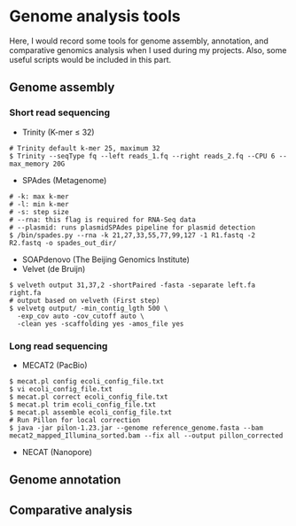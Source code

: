 # Genome analysis tools

Here, I would record some tools for genome assembly, annotation, and comparative genomics analysis when I used during my projects. Also, some useful scripts would be included in this part.

## Genome assembly
### Short read sequencing
- Trinity (K-mer ≤ 32)
```
# Trinity default k-mer 25, maximum 32
$ Trinity --seqType fq --left reads_1.fq --right reads_2.fq --CPU 6 --max_memory 20G 
```

- SPAdes (Metagenome)
```
# -k: max k-mer
# -l: min k-mer
# -s: step size
# --rna: this flag is required for RNA-Seq data
# --plasmid: runs plasmidSPAdes pipeline for plasmid detection
$ /bin/spades.py --rna -k 21,27,33,55,77,99,127 -1 R1.fastq -2 R2.fastq -o spades_out_dir/
```

- SOAPdenovo (The Beijing Genomics Institute)
- Velvet (de Bruijn)
```
$ velveth output 31,37,2 -shortPaired -fasta -separate left.fa right.fa
# output based on velveth (First step)
$ velvetg output/ -min_contig_lgth 500 \
  -exp_cov auto -cov_cutoff auto \
  -clean yes -scaffolding yes -amos_file yes
```

### Long read sequencing
- MECAT2 (PacBio)
```
$ mecat.pl config ecoli_config_file.txt
$ vi ecoli_config_file.txt
$ mecat.pl correct ecoli_config_file.txt
$ mecat.pl trim ecoli_config_file.txt
$ mecat.pl assemble ecoli_config_file.txt
# Run Pillon for local correction
$ java -jar pilon-1.23.jar --genome reference_genome.fasta --bam mecat2_mapped_Illumina_sorted.bam --fix all --output pillon_corrected
```

- NECAT (Nanopore)
## Genome annotation


## Comparative analysis
